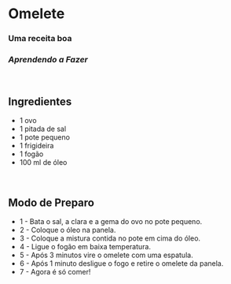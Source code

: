 <h1>Omelete</h1>
<h3><b>Uma receita boa</b></h3>
<h3><i>Aprendendo a Fazer</i></h3>

<br>

<h2>Ingredientes</h2>

- 1 ovo<br>
- 1 pitada de sal<br>
- 1 pote pequeno<br>
- 1 frigideira<br>
- 1 fogão<br>
- 100 ml de óleo

<br>

<h2>Modo de Preparo</h2>

- 1 - Bata o sal, a clara e a gema do ovo no pote pequeno.<br>
- 2 - Coloque o óleo na panela.<br>
- 3 - Coloque a mistura contida no pote em cima do óleo.<br>
- 4 - Ligue o fogão em baixa temperatura.<br>
- 5 - Após 3 minutos vire o omelete com uma espatula.<br>
- 6 - Após 1 minuto desligue o fogo e retire o omelete da panela.<br>
- 7 - Agora é só comer!